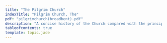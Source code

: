 ```yaml
---
title: "The Pilgrim Church"
indexTitle: "Pilgrim Church, The"
pdf: "pilgrimchurch(broadbent).pdf"
description: "A concise history of the Church compared with the principles taught in the New Testament."
tableofcontents: true
template: topic.jade
---
```

